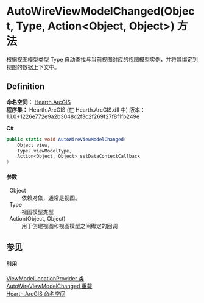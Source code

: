 # AutoWireViewModelChanged(Object, Type, Action&lt;Object, Object&gt;) 方法


根据视图模型类型 Type 自动查找与当前视图对应的视图模型实例，并将其绑定到视图的数据上下文中。



## Definition
**命名空间：** <a href="N_Hearth_ArcGIS">Hearth.ArcGIS</a>  
**程序集：** Hearth.ArcGIS (在 Hearth.ArcGIS.dll 中) 版本：1.1.0+1226e772e9a2b3048c2f3c2f269f27f8f1fb249e

**C#**
``` C#
public static void AutoWireViewModelChanged(
	Object view,
	Type? viewModelType,
	Action<Object, Object> setDataContextCallback
)
```



#### 参数
<dl><dt>  Object</dt><dd>依赖对象，通常是视图。</dd><dt>  Type</dt><dd>视图模型类型</dd><dt>  Action(Object, Object)</dt><dd>用于创建视图和视图模型之间绑定的回调</dd></dl>

## 参见


#### 引用
<a href="T_Hearth_ArcGIS_ViewModelLocationProvider">ViewModelLocationProvider 类</a>  
<a href="Overload_Hearth_ArcGIS_ViewModelLocationProvider_AutoWireViewModelChanged">AutoWireViewModelChanged 重载</a>  
<a href="N_Hearth_ArcGIS">Hearth.ArcGIS 命名空间</a>  
